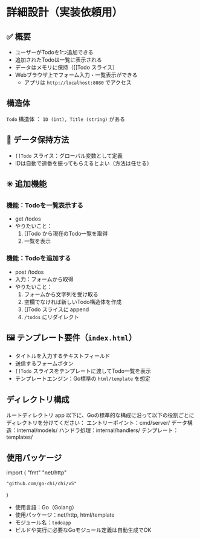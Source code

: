 # 詳細設計（実装依頼用）
## ✅ 概要

- ユーザーがTodoを1つ追加できる
- 追加されたTodoは一覧に表示される
- データはメモリに保持（[]Todo スライス）
- Webブラウザ上でフォーム入力・一覧表示ができる
  - アプリは `http://localhost:8080` でアクセス

## 構造体
`Todo` 構造体 ： `ID (int), Title (string)` がある


## 💾 データ保持方法
- `[]Todo` スライス：グローバル変数として定義
- IDは自動で連番を振ってもらえるとよい（方法は任せる）

## ✳️ 追加機能
### 機能：Todoを一覧表示する

- get /todos
- やりたいこと：
  1. []Todo から現在のTodo一覧を取得
  2. 一覧を表示

### 機能：Todoを追加する

- post /todos
- 入力：フォームから取得
- やりたいこと：
  1. フォームから文字列を受け取る
  2. 空欄でなければ新しいTodo構造体を作成
  3. []Todo スライスに append
  4. `/todos` にリダイレクト


## 🖼️ テンプレート要件（`index.html`）

- タイトルを入力するテキストフィールド
- 送信するフォームボタン
-  `[]Todo` スライスをテンプレートに渡してTodo一覧を表示
- テンプレートエンジン：Go標準の `html/template` を想定

## ディレクトリ構成
ルートディレクトリ app 以下に、Goの標準的な構成に沿って以下の役割ごとにディレクトリを分けてください：
エントリーポイント：cmd/server/
データ構造：internal/models/
ハンドラ処理：internal/handlers/
テンプレート：templates/

## 使用パッケージ
import (
	"fmt"
	"net/http"

	"github.com/go-chi/chi/v5"
)
- 使用言語：Go（Golang）
- 使用パッケージ：net/http, html/template
- モジュール名：`todoapp`
- ビルドや実行に必要なGoモジュール定義は自動生成でOK

